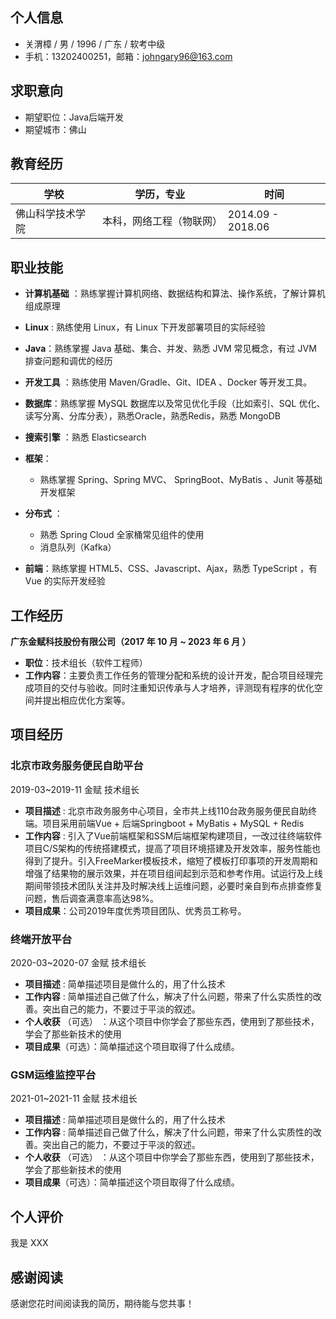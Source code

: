 ## 个人信息

- 关渭樟 / 男 / 1996 / 广东 / 软考中级
- 手机：13202400251，邮箱：johngary96@163.com

## 求职意向

- 期望职位：Java后端开发
- 期望城市：佛山

## 教育经历

| 学校             | 学历，专业               | 时间              |
| ---------------- | ------------------------ | ----------------- |
| 佛山科学技术学院 | 本科，网络工程（物联网） | 2014.09 - 2018.06 |

## 职业技能

- **计算机基础** ：熟练掌握计算机网络、数据结构和算法、操作系统，了解计算机组成原理

- **Linux** : 熟练使用 Linux，有 Linux 下开发部署项目的实际经验

- **Java**：熟练掌握 Java 基础、集合、并发、熟悉 JVM 常见概念，有过 JVM 排查问题和调优的经历

- **开发工具** ：熟练使用 Maven/Gradle、Git、IDEA 、Docker 等开发工具。

- **数据库**：熟练掌握 MySQL 数据库以及常见优化手段（比如索引、SQL 优化、读写分离、分库分表），熟悉Oracle，熟悉Redis，熟悉 MongoDB

- **搜索引擎** ：熟悉 Elasticsearch

- **框架**：
  - 熟练掌握 Spring、Spring MVC、 SpringBoot、MyBatis 、Junit 等基础开发框架
  
- **分布式** ：
  - 熟悉 Spring Cloud 全家桶常见组件的使用
  - 消息队列（Kafka）
  
- **前端**：熟练掌握 HTML5、CSS、Javascript、Ajax，熟悉 TypeScript ，有 Vue 的实际开发经验

## 工作经历

**广东金赋科技股份有限公司（2017 年 10 月 ~ 2023 年 6 月 ）**

- **职位**：技术组长（软件工程师）
- **工作内容**：主要负责工作任务的管理分配和系统的设计开发，配合项目经理完成项目的交付与验收。同时注重知识传承与人才培养，评测现有程序的优化空间并提出相应优化方案等。

## 项目经历 

### 北京市政务服务便民自助平台

2019-03~2019-11  金赋  技术组长

- **项目描述** : 北京市政务服务中心项目，全市共上线110台政务服务便民自助终端。项目采用前端Vue + 后端Springboot + MyBatis + MySQL + Redis
- **工作内容** : 引入了Vue前端框架和SSM后端框架构建项目，一改过往终端软件项目C/S架构的传统搭建模式，提高了项目环境搭建及开发效率，服务性能也得到了提升。引入FreeMarker模板技术，缩短了模板打印事项的开发周期和增强了结果物的展示效果，并在项目组间起到示范和参考作用。试运行及上线期间带领技术团队关注并及时解决线上运维问题，必要时亲自到布点排查修复问题，售后调查满意率高达98%。
- **项目成果**：公司2019年度优秀项目团队、优秀员工称号。

### 终端开放平台

2020-03~2020-07  金赋  技术组长

- **项目描述** : 简单描述项目是做什么的，用了什么技术
- **工作内容** : 简单描述自己做了什么，解决了什么问题，带来了什么实质性的改善。突出自己的能力，不要过于平淡的叙述。
- **个人收获** （可选） ：从这个项目中你学会了那些东西，使用到了那些技术，学会了那些新技术的使用
- **项目成果**（可选）：简单描述这个项目取得了什么成绩。


### GSM运维监控平台

2021-01~2021-11  金赋  技术组长

- **项目描述** : 简单描述项目是做什么的，用了什么技术
- **工作内容** : 简单描述自己做了什么，解决了什么问题，带来了什么实质性的改善。突出自己的能力，不要过于平淡的叙述。
- **个人收获** （可选） ：从这个项目中你学会了那些东西，使用到了那些技术，学会了那些新技术的使用
- **项目成果**（可选）：简单描述这个项目取得了什么成绩。



## 个人评价

我是 XXX

## 感谢阅读

感谢您花时间阅读我的简历，期待能与您共事！

<div style="page-break-after: always;"></div>